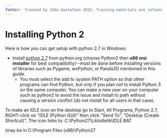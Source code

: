 ```yaml
---
footer: 'Created by Jake Gustafson 2015. Training materials are released under the [Creative Commons Attribution Sharealike 3.0](https://creativecommons.org/licenses/by-sa/3.0/us/) license.'
---
```


# Installing Python 2

Here is how you can get setup with python 2.7 in Windows:

- Install [python 2.7](https://www.python.org/downloads/windows/) from
  python.org (choose Python2 then **x86 msi installer** for best
  compatibility)--must be done before installing versions of libraries
  such as Pygame, wxPython, or Panda3D mentioned in this guide.
  - You must select the add to system PATH option so that other programs
    can find Python, but *only* if you plan *not* to install Python 3
    on the same computer. You can make a new user on your computer such
    as python2 to avoid the issue and install to path without causing a
    version conflict (do not install for all users in that case).

To make an IDLE icon on the desktop go to Start, All Programs, Python
2.7, RIGHT-click on "IDLE (Python GUI)" then click "Send To", "Desktop
(Create Shortcut)". The icon links to:
C:\Python27\Lib\idlelib\IDLE.BAT

(may be in C:\Program Files (x86)\Python27
